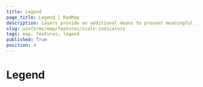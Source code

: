 ```yaml
---
title: Legend
page_title: Legend | RadMap
description: Layers provide an additional means to present meaningful information to the end user.
slug: winforms/map/features/scale-indicators
tags: map, features, legend
published: True
position: 4
---
```


# Legend

